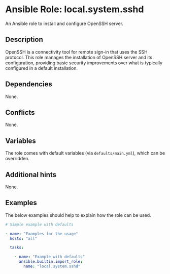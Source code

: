 # Ansible Role: local.system.sshd
An Ansible role to install and configure OpenSSH server.

## Description
OpenSSH is a connectivity tool for remote sign-in that uses the SSH protocol. This role manages the installation of OpenSSH server and its configuration, providing basic security improvements over what is typically configured in a default installation.

## Dependencies
None.

## Conflicts
None.

## Variables
The role comes with default variables (via `defaults/main.yml`), which can be overridden.

## Additional hints
None.

## Examples
The below examples should help to explain how the role can be used.

```yaml
# Simple example with defaults

- name: "Examples for the usage"
  hosts: "all"

  tasks:

    - name: "Example with defaults"
      ansible.builtin.import_role:
        name: "local.system.sshd"
```
